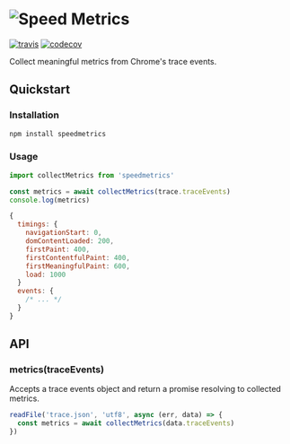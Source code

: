 # ![Speed Metrics]()

[![travis][travis-image]][travis-url] [![codecov][codecov-image]][codecov-url]

[travis-image]: https://img.shields.io/travis/speedracer/speedmetrics.svg?style=flat
[travis-url]: https://travis-ci.org/speedracer/speedmetrics
[codecov-image]: https://img.shields.io/codecov/c/github/speedracer/speedmetrics.svg
[codecov-url]: https://codecov.io/github/speedracer/speedmetrics

Collect meaningful metrics from Chrome's trace events.

## Quickstart

### Installation

```sh
npm install speedmetrics
```

### Usage

```js
import collectMetrics from 'speedmetrics'

const metrics = await collectMetrics(trace.traceEvents)
console.log(metrics)
```
```js
{
  timings: {
    navigationStart: 0,
    domContentLoaded: 200,
    firstPaint: 400,
    firstContentfulPaint: 400,
    firstMeaningfulPaint: 600,
    load: 1000
  }
  events: {
    /* ... */
  }
}
```

## API

### metrics(traceEvents)

Accepts a trace events object and return a promise resolving to collected metrics.

```js
readFile('trace.json', 'utf8', async (err, data) => {
  const metrics = await collectMetrics(data.traceEvents)
})
```
